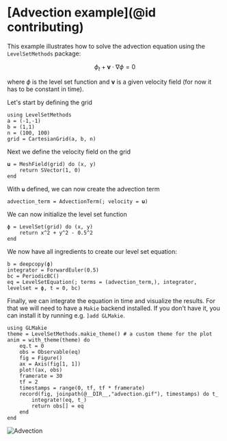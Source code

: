 # [Advection example](@id contributing)

This example illustrates how to solve the advection equation using the `LevelSetMethods` package:

```math
\phi_t + \mathbf{v} \cdot \nabla \phi = 0
```

where $\phi$ is the level set function and $\mathbf{v}$ is a given velocity field (for now it has to be constant in time).

Let's start by defining the grid

```@example advection
using LevelSetMethods
a = (-1,-1)
b = (1,1)
n = (100, 100)
grid = CartesianGrid(a, b, n)
```

Next we define the velocity field on the grid

```@example advection
𝐮 = MeshField(grid) do (x, y)
    return SVector(1, 0)
end
```

With `𝐮` defined, we can now create the advection term

```@example advection
advection_term = AdvectionTerm(; velocity = 𝐮)
```

We can now initialize the level set function

```@example advection
ϕ = LevelSet(grid) do (x, y)
    return x^2 + y^2 - 0.5^2
end
```

We now have all ingredients to create our level set equation:

```@example advection
b = deepcopy(ϕ)
integrator = ForwardEuler(0.5)
bc = PeriodicBC()
eq = LevelSetEquation(; terms = (advection_term,), integrator, levelset = ϕ, t = 0, bc)
```

Finally, we can integrate the equation in time and visualize the results. For that we will need to have a `Makie` backend installed. If you don't have it, you can install it by running e.g. `]add GLMakie`.

```@example advection
using GLMakie
theme = LevelSetMethods.makie_theme() # a custom theme for the plot
anim = with_theme(theme) do
    eq.t = 0
    obs = Observable(eq)
    fig = Figure()
    ax = Axis(fig[1, 1])
    plot!(ax, obs)
    framerate = 30
    tf = 2
    timestamps = range(0, tf, tf * framerate)
    record(fig, joinpath(@__DIR__,"advection.gif"), timestamps) do t_
        integrate!(eq, t_)
        return obs[] = eq
    end
end
```

![Advection](advection.gif)
